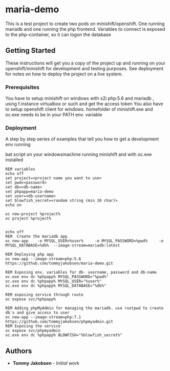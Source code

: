 # maria-demo

This is a test project to create two pods on minishift/openshift. One running mariadb and one running the php frontend.
Variables to connect is exposed to the php-container, so it can logon the database

## Getting Started

These instructions will get you a copy of the project up and running on your openshift/minishift for development and testing purposes. See deployment for notes on how to deploy the project on a live system.

### Prerequisites

You have to setup minishift on windows with s2i php:5.6 and mariadb , using f.instance virtualbox or such and get the access token
You also have to setup openshift client for windows.
homefolder of minishift.exe and oc.exe needs to be in your PATH env. variable

### Deployment

A step by step series of examples that tell you how to get a development env running

bat script on your windowsmachine running minishift and with oc.exe installed

```
REM variables
echo off
set project=<project name you want to use>
set pwd=<password>
set db=<db-name>
set phpapp=maria-demo
set user=<db-username>
set blowfish_secret=<random string (min 30 char)>
echo on

oc new-project %project%
oc project %project%


echo off
REM  Create the mariadb app
oc new-app    -e MYSQL_USER=%user%     -e MYSQL_PASSWORD=%pwd%     -e MYSQL_DATABASE=%db%  --image-stream=mariadb:latest 

REM Deploying php app
oc new-app --image-stream=php:5.6 https://github.com/tommyjakobsen/maria-demo.git 

REM Exposing env. variables for db- username, password and db-name
oc.exe env dc %phpapp% MYSQL_PASSWORD="%pwd%"
oc.exe env dc %phpapp% MYSQL_USER="%user%"
oc.exe env dc %phpapp% MYSQL_DATABASE="%db%"

REM exposing service through route
oc expose svc/%phpapp%

REM Adding phpMyAdmin for managing the mariadb. use rootpwd to create db's and give access to user 
oc new-app --image-stream=php:7.1 https://github.com/tommyjakobsen/phpmyadmin.git
REM Exposing the service
oc expose svc/phpmyadmin
oc.exe env dc %phpapp% BLOWFISH="%blowfish_secret%"
```





## Authors

* **Tommy Jakobsen** - *Initial work* 

